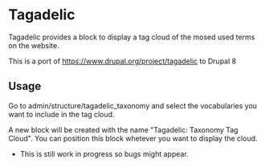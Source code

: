 # Tagadelic #
Tagadelic provides a block to display a tag cloud of the mosed used terms on the website.

This is a port of https://www.drupal.org/project/tagadelic to Drupal 8

## Usage ##

Go to admin/structure/tagadelic_taxonomy and select the vocabularies you want to include in the tag cloud.

A new block will be created with the name "Tagadelic: Taxonomy Tag Cloud". You can position this block whetever you want to display the cloud.

* This is still work in progress so bugs might appear.
